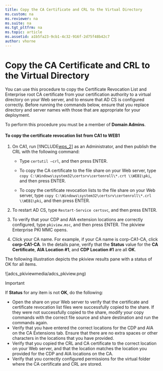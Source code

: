 ```yaml
---
title: Copy the CA Certificate and CRL to the Virtual Directory
ms.custom: na
ms.reviewer: na
ms.suite: na
ms.tgt_pltfrm: na
ms.topic: article
ms.assetid: a1b5fa23-9cb1-4c32-916f-2d75f48b42c7
author: vhorne
---
```

# Copy the CA Certificate and CRL to the Virtual Directory
You can use this procedure to copy the Certificate Revocation List and Enterprise root CA certificate from your certification authority to a virtual directory on your Web server, and to ensure that AD CS is configured correctly. Before running the commands below, ensure that you replace directory and server names with those that are appropriate for your deployment.  
  
To perform this procedure you must be a member of **Domain Admins**.  
  
#### To copy the certificate revocation list from CA1 to WEB1  
  
1.  On CA1, run [!INCLUDE[wps_2](includes/wps_2_md.md)] as an Administrator, and then publish the CRL with the following command:  
  
    - Type `certutil –crl`, and then press ENTER.  
  
    - To copy the CA certificate to the file share on your Web server, type `copy C:\Windows\system32\certsrv\certenroll\*.crt \\WEB1\pki`, and then press ENTER.  
    - To copy the certificate revocation lists to the file share on your Web server, type `copy C:\Windows\system32\certsrv\certenroll\*.crl \\WEB1\pki`, and then press ENTER.  
  
2. To restart AD CS, type `Restart-Service certsvc`, and then press ENTER.  
  
2.  To verify that your CDP and AIA extension locations are correctly configured, type `pkiview.msc`, and then press ENTER. The pkiview Enterprise PKI MMC opens.  
  
3.  Click your CA name. For example, if your CA name is corp\-CA1\-CA, click **corp\-CA1\-CA**. In the details pane, verify that the **Status** value for the **CA Certificate**, **AIA Location \#1**, and **CDP Location \#1** are all **OK**.  
  
The following illustration depicts the pkiview results pane with a status of OK for all items.  
  
![adcs_pkiviewmedia/adcs_pkiview.png)  
  
> [!IMPORTANT]  
> If **Status** for any item is not **OK**, do the following:  
> -   Open the share on your Web server to verify that the certificate and certificate revocation list files were successfully copied to the share. If they were not successfully copied to the share, modify your copy commands with the correct file source and share destination and run the commands again.  
> -   Verify that you have entered the correct locations for the CDP and AIA on the CA Extensions tab. Ensure that there are no extra spaces or other characters in the locations that you have provided.  
> -   Verify that you copied the CRL and CA certificate to the correct location on your Web server, and that the location matches the location you provided for the CDP and AIA locations on the CA.  
> -   Verify that you correctly configured permissions for the virtual folder where the CA certificate and CRL are stored.  
  

